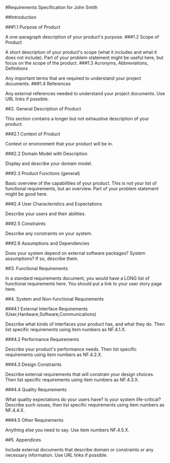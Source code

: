 #Requirements Specification for John Smith

##Introduction

###1.1 Purpose of Product

A one-paragraph description of your product's purpose.
###1.2 Scope of Product

A short description of your product's scope (what it includes and what it does not include). Part of your problem statement might be useful here, but focus on the scope of the product.
###1.3 Acronyms, Abbreviations, Definitions

Any important terms that are required to understand your project documents.
###1.4 References

Any external references needed to understand your project documents. Use URL links if possible.

##2. General Description of Product

This section contains a longer but not exhaustive description of your product.

###2.1 Context of Product

Context or environment that your product will be in.

###2.2 Domain Model with Description

Display and describe your domain model.

###2.3 Product Functions (general)

Basic overview of the capabilities of your product. This is not your list of functional requirements, but an overview. Part of your problem statement might be good here.

###2.4 User Characteristics and Expectations

Describe your users and their abilities.

###2.5 Constraints

Describe any constraints on your system.

###2.6 Assumptions and Dependencies

Does your system depend on external software packages? System assumptions? If so, describe them.

##3. Functional Requirements

In a standard requirements document, you would have a LONG list of functional requirements here. You should put a link to your user story page here.

##4. System and Non-functional Requirements

###4.1 External Interface Requirements (User,Hardware,Software,Communications)

Describe what kinds of interfaces your product has, and what they do. Then list specific requirements using item numbers as NF.4.1.X.

###4.2 Performance Requirements

Describe your product's performance needs. Then list specific requirements using item numbers as NF.4.2.X.

###4.3 Design Constraints

Describe external requirements that will constrain your design choices. Then list specific requirements using item numbers as NF.4.3.X.

###4.4 Quality Requirements

What quality expectations do your users have? Is your system life-critical? Describe such issues, then list specific requirements using item numbers as NF.4.4.X.

###4.5 Other Requirements

Anything else you need to say. Use item numbers NF.4.5.X.

##5. Appendices

Include external documents that describe domain or constraints or any necessary information. Use URL links if possible.
